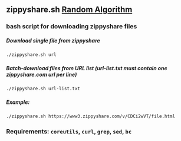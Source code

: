 ## zippyshare.sh [Random Algorithm](https://github.com/JuniYadi/zippyshare/issues/1)

### bash script for downloading zippyshare files

##### Download single file from zippyshare

```bash
./zippyshare.sh url
```

##### Batch-download files from URL list (url-list.txt must contain one zippyshare.com url per line)

```bash
./zippyshare.sh url-list.txt
```

##### Example:

```bash
./zippyshare.sh https://www3.zippyshare.com/v/CDCi2wVT/file.html
```
### Requirements: `coreutils`, `curl`, `grep`, `sed`, `bc`
